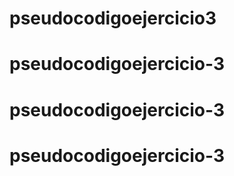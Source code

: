 # pseudocodigoejercicio3
# pseudocodigoejercicio-3
# pseudocodigoejercicio-3
# pseudocodigoejercicio-3
